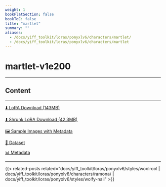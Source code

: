 ```yaml
---
weight: 1
bookFlatSection: false
bookToC: false
title: "martlet"
summary: ""
aliases:
  - /docs/yiff_toolkit/loras/ponyxlv6/characters/martlet/
  - /docs/yiff_toolkit/loras/ponyxlv6/characters/martlet
---
```


<!--markdownlint-disable MD025 MD033 -->

# martlet-v1e200

---

## Content

---

[⬇️ LoRA Download (143MB)](https://huggingface.co/rakki194/yt/resolve/main/ponyxl_loras/martlet-v1e200.safetensors?download=true)

[⬇️ Shrunk LoRA Download (42.3MB)](https://huggingface.co/rakki194/yt/resolve/main/ponyxl_loras_shrunk_2/martlet-v1e200_frockpt1_th-3.55.safetensors?download=true)

[🖼️ Sample Images with Metadata](https://huggingface.co/k4d3/yiff_toolkit/tree/main/static/{})

[📐 Dataset](<https://huggingface.co/datasets/k4d3/furry/tree/main/martlet_(undertale%20yellow)>)

[📊 Metadata](https://huggingface.co/k4d3/yiff_toolkit/raw/main/ponyxl_loras/martlet-v1e200.json)

---

<!--
HUGO_SEARCH_EXCLUDE_START
-->
{{< related-posts related="docs/yiff_toolkit/loras/ponyxlv6/styles/woolrool | docs/yiff_toolkit/loras/ponyxlv6/characters/ramona/ | docs/yiff_toolkit/loras/ponyxlv6/styles/wolfy-nail" >}}
<!--
HUGO_SEARCH_EXCLUDE_END
-->

